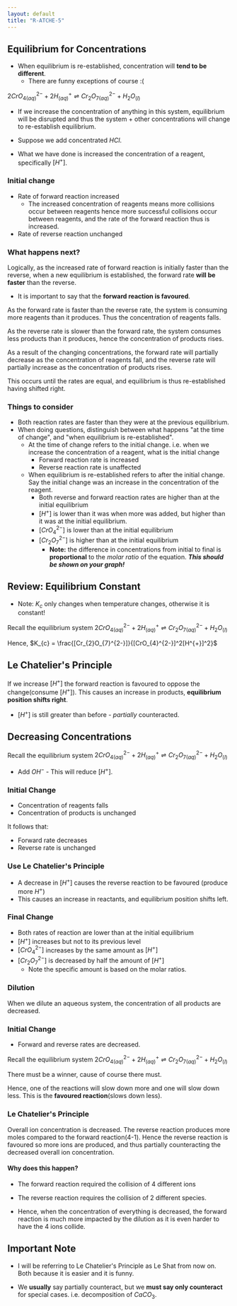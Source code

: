 ```yaml
---
layout: default
title: "R-ATCHE-5"
---
```


## Equilibrium for Concentrations

- When equilibrium is re-established, concentration will **tend to be different**.
	- There are funny exceptions of course :(

$2CrO_{4(aq)}^{2-}+2H^{+}_{(aq)}\rightleftharpoons Cr_{2}O_{7(aq)}^{2-}+H_{2}O_{(l)}$

- If we increase the concentration of anything in this system, equilibrium will be disrupted and thus the system + other concentrations will change to re-establish equilibrium.

- Suppose we add concentrated $HCl$.
- What we have done is increased the concentration of a reagent, specifically $[H^+]$.

### Initial change
- Rate of forward reaction increased
	- The increased concentration of reagents means more collisions occur between reagents hence more successful collisions occur between reagents, and the rate of the forward reaction thus is increased.
- Rate of reverse reaction unchanged

### What happens next?
Logically, as the increased rate of forward reaction is initially faster than the reverse, when a new equilibrium is established, the forward rate **will be faster** than the reverse.
- It is important to say that the **forward reaction is favoured**.

As the forward rate is faster than the reverse rate, the system is consuming more reagents than it produces. Thus the concentration of reagents falls. 

As the reverse rate is slower than the forward rate, the system consumes less products than it produces, hence the concentration of products rises.

As a result of the changing concentrations, the forward rate will partially decrease as the concentration of reagents fall, and the reverse rate will partially increase as the concentration of products rises.

This occurs until the rates are equal, and equilibrium is thus re-established having shifted right.

### Things to consider
- Both reaction rates are faster than they were at the previous equilibrium.
- When doing questions, distinguish between what happens "at the time of change", and "when equilibrium is re-established".
	- At the time of change refers to the initial change. i.e. when we increase the concentration of a reagent, what is the initial change
		- Forward reaction rate is increased
		- Reverse reaction rate is unaffected
	- When equilibrium is re-established refers to after the initial change. Say the initial change was an increase in the concentration of the reagent.
		- Both reverse and forward reaction rates are higher than at the initial equilibrium
		- $[H^+]$ is lower than it was when more was added, but higher than it was at the initial equilibrium.
		- $[CrO_{4}^{2-}]$ is lower than at the initial equilibrium
		- $[Cr_{2}O_{7}^{2-}]$ is higher than at the initial equilibrium
			- **Note:** the difference in concentrations from initial to final is **proportional** to the *molar ratio* of the equation. ***This should be shown on your graph!***

## Review: Equilibrium Constant
- Note: $K_{c}$ only changes when temperature changes, otherwise it is constant!

Recall the equilibrium system $2CrO_{4(aq)}^{2-}+2H^{+}_{(aq)}\rightleftharpoons Cr_{2}O_{7(aq)}^{2-}+H_{2}O_{(l)}$

Hence,
$K_{c} = \frac{[Cr_{2}O_{7}^{2-}]}{[CrO_{4}^{2-}]^2[H^{+}]^2}$


## Le Chatelier's Principle

If we increase $[H^+]$ the forward reaction is favoured to oppose the change(consume $[H^+]$). This causes an increase in products, **equilibrium position shifts right**.

- $[H^+]$ is still greater than before - *partially* counteracted.

## Decreasing Concentrations

Recall the equilibrium system $2CrO_{4(aq)}^{2-}+2H^{+}_{(aq)}\rightleftharpoons Cr_{2}O_{7(aq)}^{2-}+H_{2}O_{(l)}$

- Add $OH^-$ - This will reduce $[H^+]$.

### Initial Change
- Concentration of reagents falls
- Concentration of products is unchanged

It follows that:
- Forward rate decreases
- Reverse rate is unchanged

### Use Le Chatelier's Principle
- A decrease in $[H^+]$ causes the reverse reaction to be favoured (produce more $H^+$)
- This causes an increase in reactants, and equilibrium position shifts left.

### Final Change
- Both rates of reaction are lower than at the initial equilibrium
- $[H^+]$ increases but not to its previous level
- $[CrO_{4}^{2-}]$ increases by the same amount as $[H^+]$
- $[Cr_{2}O_{7}^{2-}]$ is decreased by half the amount of $[H^+]$
	- Note the specific amount is based on the molar ratios.

### Dilution
When we dilute an aqueous system, the concentration of all products are decreased.

### Initial Change
- Forward and reverse rates are decreased.

Recall the equilibrium system $2CrO_{4(aq)}^{2-}+2H^{+}_{(aq)}\rightleftharpoons Cr_{2}O_{7(aq)}^{2-}+H_{2}O_{(l)}$

There must be a winner, cause of course there must.

Hence, one of the reactions will slow down more and one will slow down less. This is the **favoured reaction**(slows down less).

### Le Chatelier's Principle

Overall ion concentration is decreased. The reverse reaction produces more moles compared to the forward reaction(4-1). Hence the reverse reaction is favoured so more ions are produced, and thus partially counteracting the decreased overall ion concentration.

#### Why does this happen?
- The forward reaction required the collision of 4 different ions
- The reverse reaction requires the collision of 2 different species.

- Hence, when the concentration of everything is decreased, the forward reaction is much more impacted by the dilution as it is even harder to have the 4 ions collide. 

## Important Note
- I will be referring to Le Chatelier's Principle as Le Shat from now on. Both because it is easier and it is funny.

- We **usually** say partially counteract, but we **must say only counteract** for special cases. i.e. decomposition of $CaCO_{3}$.


